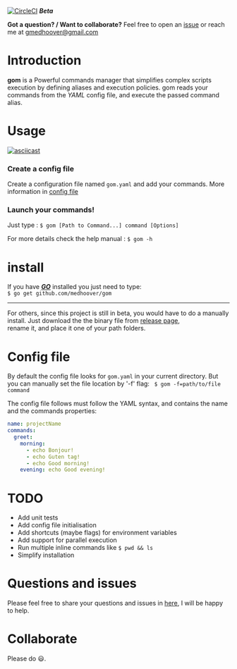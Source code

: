 [![CircleCI](https://circleci.com/gh/medhoover/gom.svg?style=svg&circle-token=45019dc7f97b86994b79a44e66305018efd9a22f)](https://circleci.com/gh/medhoover/gom) **_Beta_**

**Got a question? / Want to collaborate?** Feel free to open an [issue](https://github.com/medhoover/gom/issues) or reach me at <gmedhoover@gmail.com>

# Introduction

__gom__ is a Powerful commands manager that simplifies complex scripts execution by defining aliases and execution policies. gom reads your commands from the _YAML_ config file, and execute the passed command alias.

# Usage

[![asciicast](https://asciinema.org/a/8j51ktbjrzox4augwuke0kmfs.png)](https://asciinema.org/a/8j51ktbjrzox4augwuke0kmfs)

### Create a config file
Create a configuration file named `gom.yaml` and add your commands. More information in [config file]()

### Launch your commands!
Just type :  ```$ gom [Path to Command...] command [Options]```

For more details check the help manual : `$ gom -h`

# install

If you have [**_GO_**](https://golang.org) installed you just need  to type:  
` $ go get github.com/medhoover/gom `
___

For others, since this project is still in beta, you would have to do a manually install. Just download the the binary file from [release page](https://github.com/medhoover/gom/releases),  
 rename it, and place it one of your path folders.

# Config file

By default the config file looks for `gom.yaml` in your current directory. But you can manually set the file location by '-f' flag:  ` $ gom -f=path/to/file command`

The config file follows must follow the YAML syntax, and contains the name and the commands properties:
```yaml
name: projectName
commands:
  greet:
    morning:
      - echo Bonjour!
      - echo Guten tag!
      - echo Good morning!
    evening: echo Good evening!

```

# TODO

- Add unit tests
- Add config file initialisation
- Add shortcuts (maybe flags) for environment variables
- Add support for parallel execution
- Run multiple inline commands like `$ pwd && ls`
- Simplify installation

# Questions and issues

Please feel free to share your questions and issues in [here](https://github.com/medhoover/gom/issues), I will be happy to help.

# Collaborate

Please do :smiley:.

